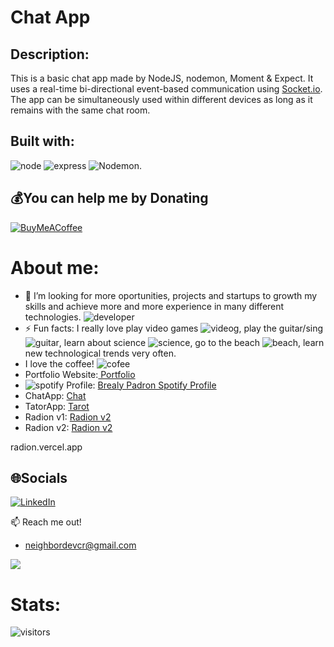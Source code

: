 # Chat App 

## Description:
This is a basic chat app made by NodeJS, nodemon, Moment & Expect. It uses a real-time bi-directional event-based communication using [Socket.io](https://www.npmjs.com/package/socket.io). The app can be simultaneously used within different devices as long as it remains with the same chat room. 

## Built with:
![node](https://img.icons8.com/color/48/000000/nodejs.png)
![express](https://img.icons8.com/fluency/48/000000/node-js.png)
![Nodemon](https://img.icons8.com/external-tal-revivo-green-tal-revivo/36/000000/external-nodemon-process-will-automatically-restart-when-your-code-changes-logo-green-tal-revivo.png). 


## 💰You can help me by Donating
  [![BuyMeACoffee](https://img.shields.io/badge/Buy%20Me%20a%20Coffee-ffdd00?style=for-the-badge&logo=buy-me-a-coffee&logoColor=black)](https://buymeacoffee.com/https://www.buymeacoffee.com/nigarumovum) 

  <!-- Proudly created with GPRM ( https://gprm.itsvg.in ) -->
  
# About me:

- 🤔 I’m looking for more oportunities, projects and startups to growth my skills and achieve more and more experience in many different technologies. ![developer](https://img.icons8.com/external-flat-juicy-fish/24/000000/external-developer-devops-flat-flat-juicy-fish-2.png)
- ⚡ Fun facts: I really love play video games ![videog](https://img.icons8.com/color/24/000000/controller.png), play the guitar/sing ![guitar](https://img.icons8.com/external-vitaliy-gorbachev-flat-vitaly-gorbachev/24/000000/external-guitar-camping-vitaliy-gorbachev-flat-vitaly-gorbachev.png), learn about science ![science](https://img.icons8.com/cute-clipart/24/000000/biotech.png), go to the beach ![beach](https://img.icons8.com/fluency/24/000000/beach.png), learn new technological trends very often.
- I love the coffee! ![cofee](https://img.icons8.com/external-flat-juicy-fish/24/000000/external-developer-web-developer-flat-flat-juicy-fish-2.png)
-  Portfolio Website:<a href="https://brealy-padron-portfolio-react.vercel.app//"> Portfolio </a> 
- ![spotify](https://img.icons8.com/fluency/24/000000/spotify.png) Profile: <a href="https://open.spotify.com/user/r8o2g959rb1dyp8fexucl2mbr"> Brealy Padron Spotify Profile </a>
- ChatApp: <a href="https://chat-nodeexpect.herokuapp.com/"> Chat </a>
- TatorApp: <a href="https://tarotly-react.vercel.app/"> Tarot </a>
- Radion v1: <a href="https://radion-react.vercel.app"> Radion v2 </a>
- Radion v2: <a href="https://radion.vercel.app/"> Radion v2 </a>

radion.vercel.app
## 🌐Socials
[![LinkedIn](https://img.shields.io/badge/LinkedIn-%230077B5.svg?logo=linkedin&logoColor=white)](https://linkedin.com/in/https://www.linkedin.com/in/bfpr131095/) 


:mailbox: Reach me out!

- neighbordevcr@gmail.com



[<img src="https://img.shields.io/badge/LinkedIn-0077B5?style=for-the-badge&logo=linkedin&logoColor=white" />](https://www.linkedin.com/in/bfpr131095/)

# Stats: 
![visitors](https://camo.githubusercontent.com/e8b71ba160c3918ec092a329c33270870dc8d3419700160ede22d95f2f9e0fd9/68747470733a2f2f76697369746f722d62616467652e676c697463682e6d652f62616467653f706167655f69643d6e69676172756d6f76756d2e6e69676172756d6f76756d)


